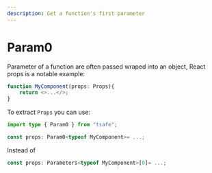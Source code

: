 ```yaml
---
description: Get a function's first parameter
---
```


# Param0

Parameter of a function are often passed wraped into an object, React props is a notable example:

```typescript
function MyComponent(props: Props){
    return <>...</>;
}
```

To extract `Props` you can use: 

```typescript
import type { Param0 } from "tsafe";

const props: Param0<typeof MyComponent>= ...;
```

Instead of 

```typescript
const props: Parameters<typeof MyComponent>[0]= ...;
```

